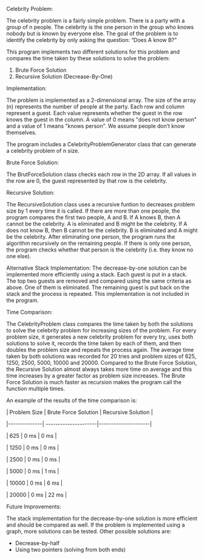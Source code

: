Celebrity Problem:

The celebrity problem is a fairly simple problem. There is a party with a group of n people. The celebrity is the one person in the group who knows nobody but is known by everyone else. The goal of the problem is to identify the celebrity by only asking the question: “Does A know B?”

This program implements two different solutions for this problem and compares the time taken by these solutions to solve the problem:
1) Brute Force Solution
2) Recursive Solution (Decrease-By-One)


Implementation:

The problem is implemented as a 2-dimensional array. The size of the array (n) represents the number of people at the party. Each row and column represent a guest. Each value represents whether the guest in the row knows the guest in the column. A value of 0 means "does not know person" and a value of 1 means "knows person". We assume people don’t know themselves.

The program includes a CelebrityProblemGenerator class that can generate a celebrity problem of n size.


Brute Force Solution:

The BrutForceSolution class checks each row in the 2D array. If all values in the row are 0, the guest represented by that row is the celebrity.


Recursive Solution: 

The RecursiveSolution class uses a recursive funtion to decreases problem size by 1 every time it is called. If there are more than one people, the program compares the first two people, A and B. If A knows B, then A cannot be the celebrity. A is eliminated and B might be the celebrity. If A does not know B, then B cannot be the celebrity. B is eliminated and A might be the celebrity. After eliminating one person, the program runs the algorithm recursively on the remaining people. If there is only one person, the program checks whether that person is the celebrity (i.e. they  know no one else). 

Alternative Stack Implementation:
The decrease-by-one solution can be implemented more efficiently using a stack. Each guest is put in a stack. The top two guests are removed and compared using the same criteria as above. One of them is eliminated. The remaining guest is put back on the stack and the process is repeated. This implementation is not included in the program.


Time Comparison:

The CelebrityProblem class compares the time taken by both the solutions to solve the celebrity problem for increasing sizes of the problem. For every problem size, it generates a new celebrity problem for every try, uses both solutions to solve it, records the time taken by each of them, and then doubles the problem size and repeats the process again. The average time taken by both solutions was recorded for  20 tries and problem sizes of 625, 1250, 2500, 5000, 10000 and 20000. Compared to the Brute Force Solution, the Recursive Solution almost always takes more time on average and this time increases by a greater factor as problem size increases. The Brute Force Solution is much faster as recursion makes the program call the function multiple times. 

An example of the results of the time comparison is:

| Problem Size | Brute Force Solution | Recursive  Solution |

|--------------| ---------------------|---------------------|

|      625     |         0 ms         |         0 ms        |

|     1250     |         0 ms         |         0 ms        |

|     2500     |         0 ms         |         0 ms        |

|     5000     |         0 ms         |         1 ms        |

|     10000    |         0 ms         |         6 ms        |

|     20000    |         0 ms         |        22 ms        |



Future Improvements:

The stack implementation for the decrease-by-one solution is more efficient and should be compared as well. If the problem is implemented using a graph, more solutions can be tested. Other possible solutions are:
 - Decrease-by-half
 - Using two pointers (solving from both ends)


